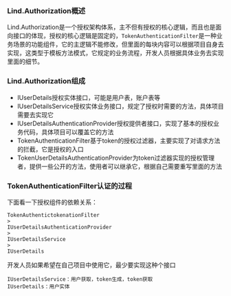 ### Lind.Authorization概述
Lind.Authorization是一个授权架构体系，主不但有授权的核心逻辑，而且也是面向接口的体现，授权的核心逻辑是固定的，`TokenAuthenticationFilter`是一种业务场景的功能组件，它的主逻辑不能修改，但里面的每块内容可以根据项目自身去实现，这类型于模板方法模式，它规定的业务流程，开发人员根据具体业务去实现里面的细节。

### Lind.Authorization组成
* IUserDetails授权实体接口，可能是用户表，账户表等
* IUserDetailsService授权实体业务接口，规定了授权时需要的方法，具体项目需要去实现它
* IUserDetailsAuthenticationProvider授权提供者接口，实现了基本的授权业务代码，具体项目可以覆盖它的方法
* TokenAuthenticationFilter基于token的授权过滤器，主要实现了对请求方法的拦截，它是授权的入口
* TokenUserDetailsAuthenticationProvider为token过滤器实现的授权管理者，提供一些公开的方法，使用者可以继承它，根据自己需要重写里面的方法

### TokenAuthenticationFilter认证的过程
下面看一下授权组件的依赖关系：
```
TokenAuthentictokenationFilter
>
IUserDetailsAuthenticationProvider
>
IUserDetailsService
>
IUserDetails
```
开发人员如果希望在自己项目中使用它，最少要实现这种个接口
```
IUserDetailsService：用户获取，token生成，token获取
IUserDetails：用户实体

```